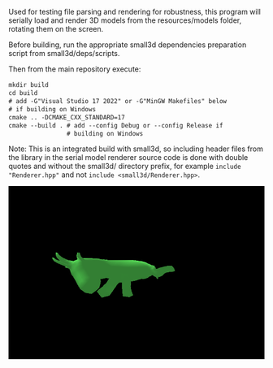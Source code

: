 Used for testing file parsing and rendering for robustness, this program will 
serially load and render 3D models from the resources/models folder, rotating 
them on the screen.

Before building, run the appropriate small3d dependencies preparation script
from small3d/deps/scripts.

Then from the main repository execute:

	mkdir build
	cd build
	# add -G"Visual Studio 17 2022" or -G"MinGW Makefiles" below
    # if building on Windows
	cmake .. -DCMAKE_CXX_STANDARD=17 
	cmake --build . # add --config Debug or --config Release if 
	                # building on Windows
					
Note: This is an integrated build with small3d, so including header files
      from the library in the serial model renderer source code is done with
	  double quotes and without the small3d/ directory prefix, for 
	  example `include "Renderer.hpp"` and not 
	  `include <small3d/Renderer.hpp>`.

![screenshot](screenshot.png)
